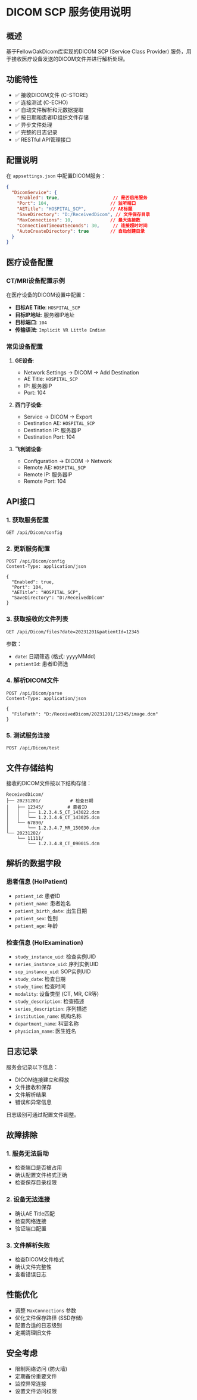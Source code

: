 # DICOM SCP 服务使用说明

## 概述

基于FellowOakDicom库实现的DICOM SCP (Service Class Provider) 服务，用于接收医疗设备发送的DICOM文件并进行解析处理。

## 功能特性

- ✅ 接收DICOM文件 (C-STORE)
- ✅ 连接测试 (C-ECHO)
- ✅ 自动文件解析和元数据提取
- ✅ 按日期和患者ID组织文件存储
- ✅ 异步文件处理
- ✅ 完整的日志记录
- ✅ RESTful API管理接口

## 配置说明

在 `appsettings.json` 中配置DICOM服务：

```json
{
  "DicomService": {
    "Enabled": true,                    // 是否启用服务
    "Port": 104,                       // 监听端口
    "AETitle": "HOSPITAL_SCP",         // AE标题
    "SaveDirectory": "D:/ReceivedDicom", // 文件保存目录
    "MaxConnections": 10,              // 最大连接数
    "ConnectionTimeoutSeconds": 30,     // 连接超时时间
    "AutoCreateDirectory": true        // 自动创建目录
  }
}
```

## 医疗设备配置

### CT/MRI设备配置示例

在医疗设备的DICOM设置中配置：

- **目标AE Title**: `HOSPITAL_SCP`
- **目标IP地址**: 服务器IP地址
- **目标端口**: `104`
- **传输语法**: `Implicit VR Little Endian`

### 常见设备配置

1. **GE设备**:
   - Network Settings → DICOM → Add Destination
   - AE Title: `HOSPITAL_SCP`
   - IP: 服务器IP
   - Port: 104

2. **西门子设备**:
   - Service → DICOM → Export
   - Destination AE: `HOSPITAL_SCP`
   - Destination IP: 服务器IP
   - Destination Port: 104

3. **飞利浦设备**:
   - Configuration → DICOM → Network
   - Remote AE: `HOSPITAL_SCP`
   - Remote IP: 服务器IP
   - Remote Port: 104

## API接口

### 1. 获取服务配置
```
GET /api/Dicom/config
```

### 2. 更新服务配置
```
POST /api/Dicom/config
Content-Type: application/json

{
  "Enabled": true,
  "Port": 104,
  "AETitle": "HOSPITAL_SCP",
  "SaveDirectory": "D:/ReceivedDicom"
}
```

### 3. 获取接收的文件列表
```
GET /api/Dicom/files?date=20231201&patientId=12345
```

参数：
- `date`: 日期筛选 (格式: yyyyMMdd)
- `patientId`: 患者ID筛选

### 4. 解析DICOM文件
```
POST /api/Dicom/parse
Content-Type: application/json

{
  "FilePath": "D:/ReceivedDicom/20231201/12345/image.dcm"
}
```

### 5. 测试服务连接
```
POST /api/Dicom/test
```

## 文件存储结构

接收的DICOM文件按以下结构存储：

```
ReceivedDicom/
├── 20231201/           # 检查日期
│   ├── 12345/         # 患者ID
│   │   ├── 1.2.3.4.5_CT_143022.dcm
│   │   └── 1.2.3.4.6_CT_143025.dcm
│   └── 67890/
│       └── 1.2.3.4.7_MR_150030.dcm
└── 20231202/
    └── 11111/
        └── 1.2.3.4.8_CT_090015.dcm
```

## 解析的数据字段

### 患者信息 (HolPatient)
- `patient_id`: 患者ID
- `patient_name`: 患者姓名
- `patient_birth_date`: 出生日期
- `patient_sex`: 性别
- `patient_age`: 年龄

### 检查信息 (HolExamination)
- `study_instance_uid`: 检查实例UID
- `series_instance_uid`: 序列实例UID
- `sop_instance_uid`: SOP实例UID
- `study_date`: 检查日期
- `study_time`: 检查时间
- `modality`: 设备类型 (CT, MR, CR等)
- `study_description`: 检查描述
- `series_description`: 序列描述
- `institution_name`: 机构名称
- `department_name`: 科室名称
- `physician_name`: 医生姓名

## 日志记录

服务会记录以下信息：
- DICOM连接建立和释放
- 文件接收和保存
- 文件解析结果
- 错误和异常信息

日志级别可通过配置文件调整。

## 故障排除

### 1. 服务无法启动
- 检查端口是否被占用
- 确认配置文件格式正确
- 检查保存目录权限

### 2. 设备无法连接
- 确认AE Title匹配
- 检查网络连接
- 验证端口配置

### 3. 文件解析失败
- 检查DICOM文件格式
- 确认文件完整性
- 查看错误日志

## 性能优化

- 调整 `MaxConnections` 参数
- 优化文件保存路径 (SSD存储)
- 配置合适的日志级别
- 定期清理旧文件

## 安全考虑

- 限制网络访问 (防火墙)
- 定期备份重要文件
- 监控异常连接
- 设置文件访问权限
